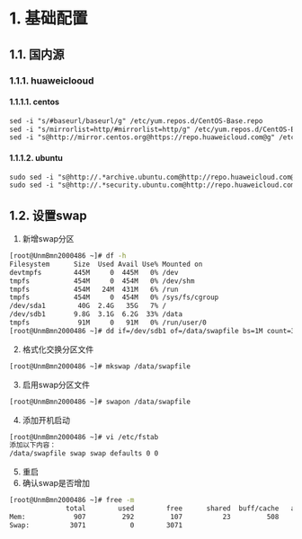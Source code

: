 # 1. 基础配置
## 1.1. 国内源
### 1.1.1. huaweiclooud
#### 1.1.1.1. centos
```html
sed -i "s/#baseurl/baseurl/g" /etc/yum.repos.d/CentOS-Base.repo
sed -i "s/mirrorlist=http/#mirrorlist=http/g" /etc/yum.repos.d/CentOS-Base.repo
sed -i "s@http://mirror.centos.org@https://repo.huaweicloud.com@g" /etc/yum.repos.d/CentOS-Base.repo
```

#### 1.1.1.2. ubuntu
```html
sudo sed -i "s@http://.*archive.ubuntu.com@http://repo.huaweicloud.com@g" /etc/apt/sources.list
sudo sed -i "s@http://.*security.ubuntu.com@http://repo.huaweicloud.com@g" /etc/apt/sources.list
```

## 1.2. 设置swap
1. 新增swap分区
```bash
[root@UnmBmn2000486 ~]# df -h
Filesystem      Size  Used Avail Use% Mounted on
devtmpfs        445M     0  445M   0% /dev
tmpfs           454M     0  454M   0% /dev/shm
tmpfs           454M   24M  431M   6% /run
tmpfs           454M     0  454M   0% /sys/fs/cgroup
/dev/sda1        40G  2.4G   35G   7% /
/dev/sdb1       9.8G  3.1G  6.2G  33% /data
tmpfs            91M     0   91M   0% /run/user/0
[root@UnmBmn2000486 ~]# dd if=/dev/sdb1 of=/data/swapfile bs=1M count=3072
```

2. 格式化交换分区文件
```bash
[root@UnmBmn2000486 ~]# mkswap /data/swapfile
```
3. 启用swap分区文件
```bash
[root@UnmBmn2000486 ~]# swapon /data/swapfile
```

4. 添加开机启动
```bash
[root@UnmBmn2000486 ~]# vi /etc/fstab
添加以下内容：
/data/swapfile swap swap defaults 0 0
```

5. 重启
6. 确认swap是否增加
```bash
[root@UnmBmn2000486 ~]# free -m
              total        used        free      shared  buff/cache   available
Mem:            907         292         107          23         508         451
Swap:          3071           0        3071
```